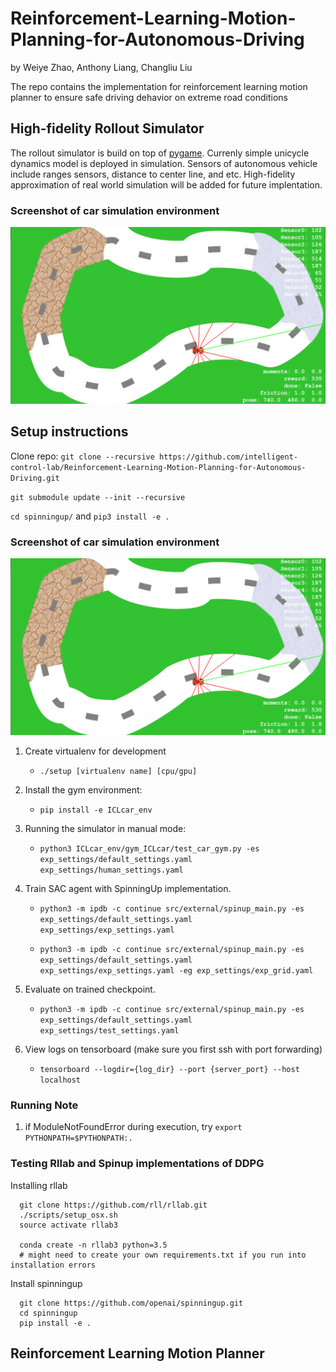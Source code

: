 # Reinforcement-Learning-Motion-Planning-for-Autonomous-Driving
by Weiye Zhao, Anthony Liang, Changliu Liu

The repo contains the implementation for reinforcement learning motion planner to ensure safe driving dehavior on extreme road conditions

## High-fidelity Rollout Simulator
The rollout simulator is build on top of [pygame](https://github.com/pygame/). Currenly simple unicycle dynamics model is deployed in simulation. Sensors of autonomous vehicle include ranges sensors, distance to center line, and etc. High-fidelity approximation of real world simulation will be added for future implentation.

### Screenshot of car simulation environment

![car_sim](misc/sim.png)

## Setup instructions

Clone repo:
`git clone --recursive https://github.com/intelligent-control-lab/Reinforcement-Learning-Motion-Planning-for-Autonomous-Driving.git`

`git submodule update --init --recursive`

`cd spinningup/` and `pip3 install -e .`

### Screenshot of car simulation environment

![car_sim](misc/sim.png)

1. Create virtualenv for development
    - `./setup [virtualenv name] [cpu/gpu]`

2. Install the gym environment:
    - `pip install -e ICLcar_env`

3. Running the simulator in manual mode:
    - `python3 ICLcar_env/gym_ICLcar/test_car_gym.py -es exp_settings/default_settings.yaml exp_settings/human_settings.yaml`

4. Train SAC agent with SpinningUp implementation.
    - `python3 -m ipdb -c continue src/external/spinup_main.py -es exp_settings/default_settings.yaml exp_settings/exp_settings.yaml`

    - `python3 -m ipdb -c continue src/external/spinup_main.py -es exp_settings/default_settings.yaml exp_settings/exp_settings.yaml -eg exp_settings/exp_grid.yaml`

5. Evaluate on trained checkpoint.
    - `python3 -m ipdb -c continue src/external/spinup_main.py -es exp_settings/default_settings.yaml exp_settings/test_settings.yaml`

6. View logs on tensorboard (make sure you first ssh with port forwarding)
    - `tensorboard --logdir={log_dir} --port {server_port} --host localhost`

### Running Note 
1. if ModuleNotFoundError during execution, try `export PYTHONPATH=$PYTHONPATH:.`

### Testing Rllab and Spinup implementations of DDPG

Installing rllab
```
  git clone https://github.com/rll/rllab.git
  ./scripts/setup_osx.sh
  source activate rllab3

  conda create -n rllab3 python=3.5
  # might need to create your own requirements.txt if you run into installation errors
```

Install spinningup
```
  git clone https://github.com/openai/spinningup.git
  cd spinningup
  pip install -e .
```

## Reinforcement Learning Motion Planner
